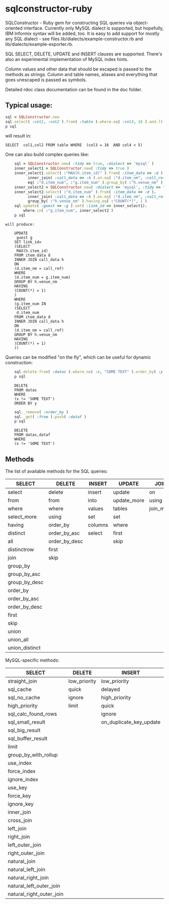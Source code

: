 sqlconstructor-ruby
===================

SQLConstructor - Ruby gem for constructing SQL queries via object-oriented interface.
Currently only MySQL dialect is supported, but hopefully, IBM Informix syntax will be added, too.
It is easy to add support for mostly any SQL dialect - see files lib/dialects/example-constructor.rb
and lib/dialects/example-exporter.rb.

SQL SELECT, DELETE, UPDATE and INSERT clauses are supported. There's also an experimental 
implementation of MySQL index hints.

Column values and other data that should be escaped is passed to the methods as strings. Column
and table names, aliases and everything that goes unescaped is passed as symbols.

Detailed rdoc class documentation can be found in the doc folder.

Typical usage:
--------------

```ruby
sql = SQLConstructor.new
sql.select( :col1, :col2 ).from( :table ).where.eq( :col3, 16 ).and.lt( :col4, 5 )
p sql
```

will result in:
```
SELECT  col1,col2 FROM table WHERE  (col3 = 16  AND col4 < 5)
```

One can also build complex queries like:

```ruby
    sql = SQLConstructor.new( :tidy => true, :dialect => 'mysql' )
    inner_select1 = SQLConstructor.new( :tidy => true )
    inner_select1.select( :"MAX(h.item_id)" ).from( :item_data => :d ).
          inner_join( :call_data => :h ).on.eq( :"d.item_nm", :call_ref ).where.
          eq( :"d.item_num", :"g.item_num" ).group_by( :"h.venue_nm" ).having.eq( :"COUNT(*)", 1 )
    inner_select2 = SQLConstructor.new( :dialect => 'mysql', :tidy => true )
    inner_select2.select( :"d.item_num" ).from( :item_data => :d ).
          inner_join( :call_data => :h ).on.eq( :"d.item_nm", :call_ref ).
          group_by( :"h.venue_nm" ).having.eq( :"COUNT(*)", 1 )
    sql.update( :guest => :g ).set( :link_id => inner_select1).
        where.in( :"g.item_num", inner_select2 )
    p sql
```
    will produce:
```
    UPDATE
     guest g
    SET link_id=
    (SELECT
     MAX(h.item_id)
    FROM item_data d
    INNER JOIN call_data h
    ON 
    (d.item_nm = call_ref)
    WHERE 
    (d.item_num = g.item_num)
    GROUP BY h.venue_nm
    HAVING 
    (COUNT(*) = 1)
    )
    WHERE 
    (g.item_num IN 
    (SELECT
     d.item_num
    FROM item_data d
    INNER JOIN call_data h
    ON 
    (d.item_nm = call_ref)
    GROUP BY h.venue_nm
    HAVING 
    (COUNT(*) = 1)
    ))
```
Queries can be modified "on the fly", which can be useful for dynamic construction:
```ruby
    sql.delete.from( :datas ).where.ne( :x, "SOME TEXT" ).order_by( :y )
    p sql
```
```
    DELETE
    FROM datas
    WHERE 
    (x != 'SOME TEXT')
    ORDER BY y
```
```ruby
    sql._remove( :order_by )
    sql._get( :from ).push( :dataf )
    p sql
```
```
    DELETE
    FROM datas,dataf
    WHERE 
    (x != 'SOME TEXT')
```

Methods
-------

The list of available methods for the SQL queries:

|SELECT         |DELETE       |INSERT    |UPDATE     |JOIN      |
|---------------|-------------|----------|-----------|----------|
|select         |delete       |insert    |update     |on        |
|from           |from         |into      |update_more|using     |
|where          |where        |values    |tables     |join_more |
|select_more    |using        |set       |set        |          |
|having         |order_by     |columns   |where      |          |
|distinct       |order_by_asc |select    |first      |          |
|all            |order_by_desc|          |skip       |          |
|distinctrow    |first        |          |           |          |
|join           |skip         |          |           |          |
|group_by       |             |          |           |          |
|group_by_asc   |             |          |           |          |
|group_by_desc  |             |          |           |          |
|order_by       |             |          |           |          |
|order_by_asc   |             |          |           |          |
|order_by_desc  |             |          |           |          |
|first          |             |          |           |          |
|skip           |             |          |           |          |
|union          |             |          |           |          |
|union_all      |             |          |           |          |
|union_distinct |             |          |           |          |
                                                     

MySQL-specific methods:                              

|SELECT                  |DELETE      |INSERT                 |UPDATE      |
|------------------------|------------|-----------------------|------------|
|straight_join           |low_priority|low_priority           |low_priority|
|sql_cache               |quick       |delayed                |ignore      |
|sql_no_cache            |ignore      |high_priority          |limit       |
|high_priority           |limit       |quick                  |            |
|sql_calc_found_rows     |            |ignore                 |            |
|sql_small_result        |            |on_duplicate_key_update|            |
|sql_big_result          |            |                       |            |
|sql_buffer_result       |            |                       |            |
|limit                   |            |                       |            |
|group_by_with_rollup    |            |                       |            |
|use_index               |            |                       |            |
|force_index             |            |                       |            |
|ignore_index            |            |                       |            |
|use_key                 |            |                       |            |
|force_key               |            |                       |            |
|ignore_key              |            |                       |            |
|inner_join              |            |                       |            |
|cross_join              |            |                       |            |
|left_join               |            |                       |            |
|right_join              |            |                       |            |
|left_outer_join         |            |                       |            |
|right_outer_join        |            |                       |            |
|natural_join            |            |                       |            |
|natural_left_join       |            |                       |            |
|natural_right_join      |            |                       |            |
|natural_left_outer_join |            |                       |            |
|natural_right_outer_join|            |                       |            |
 

